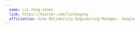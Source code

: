 ```yaml
---
  name: Liz Fong-Jones
  link: https://twitter.com/lizthegrey
  affiliation: Site Reliability Engineering Manager, Google
---
```

